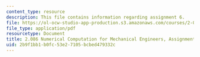 ```yaml
---
content_type: resource
description: This file contains information regarding assignment 6.
file: https://ol-ocw-studio-app-production.s3.amazonaws.com/courses/2-086-numerical-computation-for-mechanical-engineers-spring-2013/2b9f1bb1b0fc53e27105bcbed479332c_MIT2_086S13_assignment6.pdf
file_type: application/pdf
resourcetype: Document
title: 2.086 Numerical Computation for Mechanical Engineers, Assignment 6
uid: 2b9f1bb1-b0fc-53e2-7105-bcbed479332c
---
```

